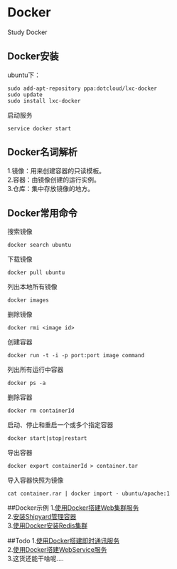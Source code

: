 # Docker
  Study Docker

## Docker安装
  ubuntu下：    
  ```
  sudo add-apt-repository ppa:dotcloud/lxc-docker     
  sudo update     
  sudo install lxc-docker    
  ```

  启动服务    

  ```
  service docker start
  ```

## Docker名词解析
  1.镜像：用来创建容器的只读模板。    
  2.容器：由镜像创建的运行实例。  
  3.仓库：集中存放镜像的地方。   

## Docker常用命令
  搜索镜像
  ```
  docker search ubuntu
  ```
  下载镜像
  ```
  docker pull ubuntu
  ```
  列出本地所有镜像
  ```
  docker images
  ```
  删除镜像
  ```
  docker rmi <image id>
  ```

  创建容器
  ```
  docker run -t -i -p port:port image command
  ```
  列出所有运行中容器
  ```
  docker ps -a
  ```
  删除容器
  ```
  docker rm containerId
  ```
  启动、停止和重启一个或多个指定容器
  ```
  docker start|stop|restart
  ```
  导出容器
  ```
  docker export containerId > container.tar
  ```
  导入容器快照为镜像
  ```
  cat container.rar | docker import - ubuntu/apache:1
  ```
##Docker示例
1.[使用Docker搭建Web集群服务](https://github.com/hongker/Docker/blob/master/Cluster)   
2.[安装Shipyard管理容器](https://github.com/hongker/Docker/blob/master/Shipyard)    
3.[使用Docker安装Redis集群](https://github.com/hongker/Docker/blob/master/Redis)       

##Todo
1.[使用Docker搭建即时通讯服务](#)    
2.[使用Docker搭建WebService服务](#)    
3.这货还能干啥呢....    
